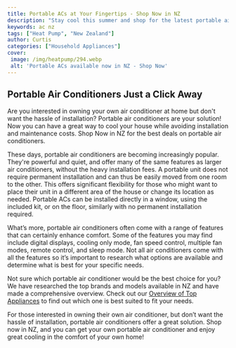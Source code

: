 ```yaml
---
title: Portable ACs at Your Fingertips - Shop Now in NZ
description: "Stay cool this summer and shop for the latest portable air conditioners online in New Zealand Get ready for a great summer and make sure youre prepared for the heat with the best portable ACs available Shop now and beat the heat in style"
keywords: ac nz
tags: ["Heat Pump", "New Zealand"]
author: Curtis
categories: ["Household Appliances"]
cover: 
 image: /img/heatpump/294.webp
 alt: 'Portable ACs available now in NZ - Shop Now'
---
```

## Portable Air Conditioners Just a Click Away
Are you interested in owning your own air conditioner at home but don't want the hassle of installation? Portable air conditioners are your solution! Now you can have a great way to cool your house while avoiding installation and maintenance costs. Shop Now in NZ for the best deals on portable air conditioners. 

These days, portable air conditioners are becoming increasingly popular. They're powerful and quiet, and offer many of the same features as larger air conditioners, without the heavy installation fees. A portable unit does not require permanent installation and can thus be easily moved from one room to the other. This offers significant flexibility for those who might want to place their unit in a different area of the house or change its location as needed. Portable ACs can be installed directly in a window, using the included kit, or on the floor, similarly with no permanent installation required.

What’s more, portable air conditioners often come with a range of features that can certainly enhance comfort. Some of the features you may find include digital displays, cooling only mode, fan speed control, multiple fan modes, remote control, and sleep mode. Not all air conditioners come with all the features so it’s important to research what options are available and determine what is best for your specific needs.

Not sure which portable air conditioner would be the best choice for you? We have researched the top brands and models available in NZ and have made a comprehensive overview. Check out our [Overview of Top Appliances](./pages/appliance-overview) to find out which one is best suited to fit your needs.

For those interested in owning their own air conditioner, but don’t want the hassle of installation, portable air conditioners offer a great solution. Shop now in NZ, and you can get your own portable air conditioner and enjoy great cooling in the comfort of your own home!
